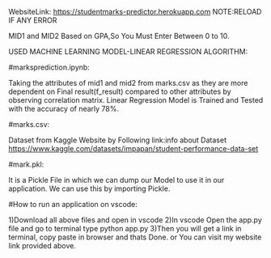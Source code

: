 WebsiteLink:
https://studentmarks-predictor.herokuapp.com
NOTE:RELOAD IF ANY ERROR

MID1 and MID2 Based on GPA,So You Must Enter Between 0 to 10.

USED MACHINE LEARNING MODEL-LINEAR REGRESSION ALGORITHM:

#marksprediction.ipynb:

Taking the attributes of mid1 and mid2 from marks.csv as they are more dependent on Final result(f_result) compared to other attributes by observing correlation matrix.
Linear Regression Model is Trained and Tested with the accuracy of nearly 78%.

#marks.csv:

Dataset from  Kaggle Website by Following link:info about Dataset
https://www.kaggle.com/datasets/impapan/student-performance-data-set

#mark.pkl:

It is a Pickle File in which we can dump our Model to use it in our application.
We can use this by importing Pickle.

#How to run an application on vscode:

1)Download all above files and open in vscode
2)In vscode Open the app.py file and go to terminal type python app.py
3)Then you will get a link in terminal, copy paste in browser and thats Done.
or
You can visit my website link provided above.
